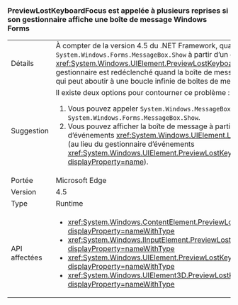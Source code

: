 ### <a name="previewlostkeyboardfocus-is-called-repeatedly-if-its-handler-shows-a-windows-forms-message-box"></a>PreviewLostKeyboardFocus est appelée à plusieurs reprises si son gestionnaire affiche une boîte de message Windows Forms

|   |   |
|---|---|
|Détails|À compter de la version 4.5 du .NET Framework, quand vous appelez <code>System.Windows.Forms.MessageBox.Show</code> à partir d’un gestionnaire <xref:System.Windows.UIElement.PreviewLostKeyboardFocus>, le gestionnaire est redéclenché quand la boîte de message est fermée, ce qui peut aboutir à une boucle infinie de boîtes de message.|
|Suggestion|Il existe deux options pour contourner ce problème :<ol><li>Vous pouvez appeler <code>System.Windows.MessageBox.Show</code> au lieu de <code>System.Windows.Forms.MessageBox.Show</code>.</li><li>Vous pouvez afficher la boîte de message à partir d’un gestionnaire d’événements <xref:System.Windows.UIElement.LostKeyboardFocus> (au lieu du gestionnaire d’événements <xref:System.Windows.UIElement.PreviewLostKeyboardFocus?displayProperty=name>).</li></ol>|
|Portée|Microsoft Edge|
|Version|4.5|
|Type|Runtime|
|API affectées|<ul><li><xref:System.Windows.ContentElement.PreviewLostKeyboardFocus?displayProperty=nameWithType></li><li><xref:System.Windows.IInputElement.PreviewLostKeyboardFocus?displayProperty=nameWithType></li><li><xref:System.Windows.UIElement.PreviewLostKeyboardFocus?displayProperty=nameWithType></li><li><xref:System.Windows.UIElement3D.PreviewLostKeyboardFocus?displayProperty=nameWithType></li></ul>|

